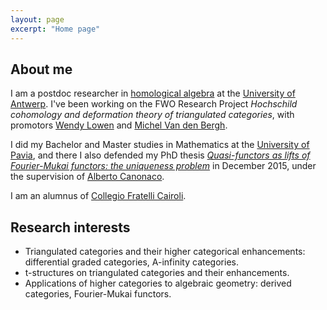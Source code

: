 ```yaml
---
layout: page
excerpt: "Home page"
---
```


## About me

I am a postdoc researcher in [homological algebra](https://en.wikipedia.org/wiki/Homological_algebra) at the [University of Antwerp](https://www.uantwerpen.be/). I've been working on the FWO Research Project *Hochschild cohomology and deformation theory of triangulated categories*, with promotors [Wendy Lowen](https://win.uantwerpen.be/~wlowen/) and [Michel Van den Bergh](http://hardy.uhasselt.be/personal/vdbergh/Members/michel_id.html).

I did my Bachelor and Master studies in Mathematics at the [University of Pavia](https://unipv.it/), and there I also defended my PhD thesis [*Quasi-functors as lifts of Fourier-Mukai functors: the uniqueness problem*](https://fgenovese1987.github.io/documents/thesis_phd.pdf) in December 2015, under the supervision of [Alberto Canonaco](http://www-dimat.unipv.it/canonaco/).

I am an alumnus of [Collegio Fratelli Cairoli](https://www.collegiocairoli.it/).

## Research interests
- Triangulated categories and their higher categorical enhancements: differential graded categories, A-infinity categories.
- t-structures on triangulated categories and their enhancements.
- Applications of higher categories to algebraic geometry: derived categories, Fourier-Mukai functors.
